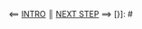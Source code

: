 [{]: <helper> (navStep)
⟸ <a href="../../README.md">INTRO</a> <b>║</b> <a href="step2.md">NEXT STEP</a> ⟹
[}]: #
